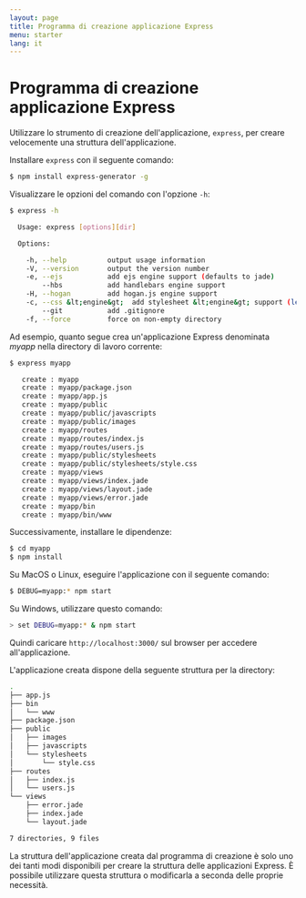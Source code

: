 ```yaml
---
layout: page
title: Programma di creazione applicazione Express
menu: starter
lang: it
---
```


# Programma di creazione applicazione Express

Utilizzare lo strumento di creazione dell'applicazione, `express`, per creare velocemente una struttura dell'applicazione.

Installare `express` con il seguente comando:

```sh
$ npm install express-generator -g
```

Visualizzare le opzioni del comando con l'opzione `-h`:

```sh
$ express -h

  Usage: express [options][dir]

  Options:

    -h, --help          output usage information
    -V, --version       output the version number
    -e, --ejs           add ejs engine support (defaults to jade)
        --hbs           add handlebars engine support
    -H, --hogan         add hogan.js engine support
    -c, --css &lt;engine&gt;  add stylesheet &lt;engine&gt; support (less|stylus|compass|sass) (defaults to plain css)
        --git           add .gitignore
    -f, --force         force on non-empty directory
```

Ad esempio, quanto segue crea un'applicazione Express denominata _myapp_ nella directory di lavoro corrente:

```sh
$ express myapp

   create : myapp
   create : myapp/package.json
   create : myapp/app.js
   create : myapp/public
   create : myapp/public/javascripts
   create : myapp/public/images
   create : myapp/routes
   create : myapp/routes/index.js
   create : myapp/routes/users.js
   create : myapp/public/stylesheets
   create : myapp/public/stylesheets/style.css
   create : myapp/views
   create : myapp/views/index.jade
   create : myapp/views/layout.jade
   create : myapp/views/error.jade
   create : myapp/bin
   create : myapp/bin/www
```

Successivamente, installare le dipendenze:

```sh
$ cd myapp
$ npm install
```

Su MacOS o Linux, eseguire l'applicazione con il seguente comando:

```sh
$ DEBUG=myapp:* npm start
```

Su Windows, utilizzare questo comando:

```sh
> set DEBUG=myapp:* & npm start
```

Quindi caricare `http://localhost:3000/` sul browser per accedere all'applicazione.

L'applicazione creata dispone della seguente struttura per la directory:

```sh
.
├── app.js
├── bin
│   └── www
├── package.json
├── public
│   ├── images
│   ├── javascripts
│   └── stylesheets
│       └── style.css
├── routes
│   ├── index.js
│   └── users.js
└── views
    ├── error.jade
    ├── index.jade
    └── layout.jade

7 directories, 9 files
```

<div class="doc-box doc-info" markdown="1">
La struttura dell'applicazione creata dal programma di creazione è solo uno dei tanti modi disponibili per creare la struttura delle applicazioni Express. È possibile utilizzare questa struttura o modificarla a seconda delle proprie necessità.
</div>
